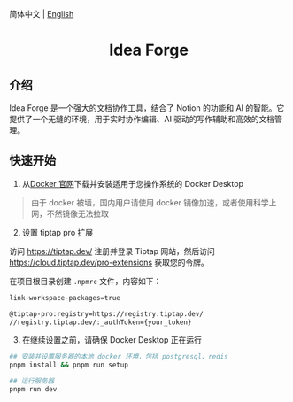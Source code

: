 简体中文 | [English](README.md)

<h1 align="center">Idea Forge</h1>

## 介绍

Idea Forge 是一个强大的文档协作工具，结合了 Notion 的功能和 AI 的智能。它提供了一个无缝的环境，用于实时协作编辑、AI 驱动的写作辅助和高效的文档管理。

## 快速开始

1. 从[Docker 官网](https://www.docker.com/products/docker-desktop/)下载并安装适用于您操作系统的 Docker Desktop

> 由于 docker 被墙，国内用户请使用 docker 镜像加速，或者使用科学上网，不然镜像无法拉取

2. 设置 tiptap pro 扩展

访问 https://tiptap.dev/ 注册并登录 Tiptap 网站，然后访问 https://cloud.tiptap.dev/pro-extensions 获取您的令牌。

在项目根目录创建 `.npmrc` 文件，内容如下：

```bash
link-workspace-packages=true

@tiptap-pro:registry=https://registry.tiptap.dev/
//registry.tiptap.dev/:_authToken={your_token}
```

3. 在继续设置之前，请确保 Docker Desktop 正在运行

```bash
## 安装并设置服务器的本地 docker 环境，包括 postgresql、redis
pnpm install && pnpm run setup

## 运行服务器
pnpm run dev
```
